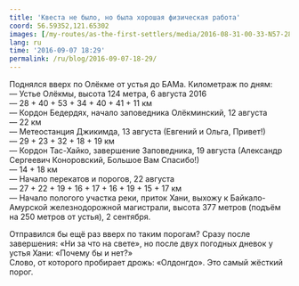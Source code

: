 ```yaml
---
title: 'Квеста не было, но была хорошая физическая работа'
coord: 56.59352,121.65302
images: [/my-routes/as-the-first-settlers/media/2016-08-31-00-33-N57-28591E121-17432-8001, /my-routes/as-the-first-settlers/media/2016-08-31-06-27-N57-25671E121-04935-8056]
lang: ru
time: '2016-09-07 18:29'
permalink: /ru/blog/2016-09-07-18-29/
---
```


Поднялся вверх по Олёкме от устья до БАМа. Километраж по дням:<br>
— Устье Олёкмы, высота 124 метра, 6 августа 2016<br>
— 28 + 40 + 53 + 34 + 40 + 41 + 11 км<br>
— Кордон Бедердях, начало заповедника Олёкминский, 12 августа<br>
— 22 км<br>
— Метеостанция Джикимда, 13 августа (Евгений и Ольга, Привет!)<br>
— 29 + 23 + 32 + 18 + 19 км<br>
— Кордон Тас-Хайко, завершение Заповедника, 19 августа (Александр Сергеевич Коноровский, Большое Вам Спасибо!)<br>
— 14 + 18 км<br>
— Начало перекатов и порогов, 22 августа<br>
— 27 + 22 + 19 + 16 + 17 + 16 + 19 + 15 + 17 км<br>
— Начало пологого участка реки, приток Хани, выхожу к Байкало-Амурской железнодорожной магистрали, высота 377 метров (подъём на 250 метров от устья), 2 сентября.

Отправился бы ещё раз вверх по таким порогам? Сразу после завершения: «Ни за что на свете», но после двух погодных дневок у устья Хани: «Почему бы и нет?»<br>
Слово, от которого пробирает дрожь: «Олдонгдо». Это самый жёсткий порог.